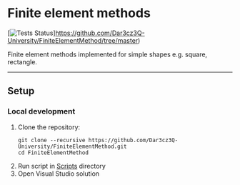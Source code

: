 # Finite element methods

[![Tests Status](https://github.com/Dar3cz3Q-University/FiniteElementMethod/actions/workflows/ci.yml/badge.svg)]https://github.com/Dar3cz3Q-University/FiniteElementMethod/tree/master)

Finite element methods implemented for simple shapes e.g. square, rectangle.

---

## Setup

### Local development
1. Clone the repository:
   ```shell
   git clone --recursive https://github.com/Dar3cz3Q-University/FiniteElementMethod.git
   cd FiniteElementMethod
   ```
2. Run script in [Scripts](/Scripts) directory
3. Open Visual Studio solution
